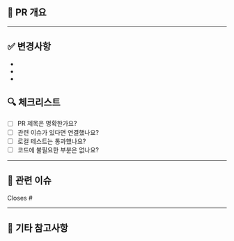 ## 📌 PR 개요

<!-- 이 PR이 어떤 내용을 담고 있는지 한 줄로 요약해주세요. -->

---

## ✅ 변경사항

<!-- 주요 변경사항을 bullet point로 간단히 작성해주세요. -->

-
-
-

## 🔍 체크리스트

- [ ] PR 제목은 명확한가요?
- [ ] 관련 이슈가 있다면 연결했나요?
- [ ] 로컬 테스트는 통과했나요?
- [ ] 코드에 불필요한 부분은 없나요?

---

## 📎 관련 이슈

<!-- 예: Closes #123 -->

Closes #

---

## 💬 기타 참고사항

<!-- 리뷰어가 참고하면 좋을 추가 정보를 적어주세요. 필요 없다면 생략 가능 -->
